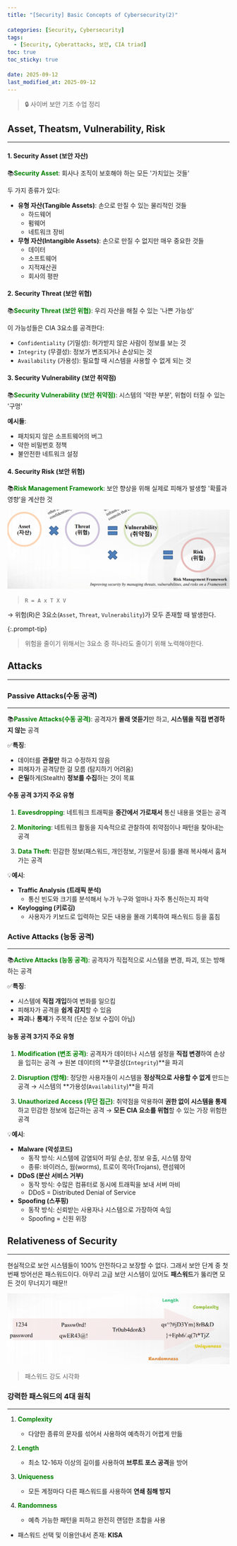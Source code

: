 ```yaml
---
title: "[Security] Basic Concepts of Cybersecurity(2)"

categories: [Security, Cybersecurity]
tags:
  - [Security, Cyberattacks, 보안, CIA triad]
toc: true
toc_sticky: true

date: 2025-09-12
last_modified_at: 2025-09-12
---
```

>🔒 사이버 보안 기초 수업 정리

## Asset, Theatsm, Vulnerability, Risk
---
#### 1. Security Asset (보안 자산)
📚**<span style="color: #008000">Security Asset</span>**: 회사나 조직이 보호해야 하는 모든 '가치있는 것들'

두 가지 종류가 있다:  
* **유형 자산(Tangible Assets)**: 손으로 만질 수 있는 물리적인 것들
  * 하드웨어
  * 펌웨어
  * 네트워크 장비
* **무형 자산(Intangible Assets)**: 손으로 만질 수 없지만 매우 중요한 것들
  * 데이터
  * 소프트웨어
  * 지적재산권
  * 회사의 평판

#### 2. Security Threat  (보안 위협)
📚**<span style="color: #008000">Security Threat  (보안 위협)</span>**: 우리 자산을 해칠 수 있는 '나쁜 가능성'

이 가능성들은 CIA 3요소를 공격한다:  
* `Confidentiality` (기밀성): 허가받지 않은 사람이 정보를 보는 것
* `Integrity` (무결성): 정보가 변조되거나 손상되는 것
* `Availability` (가용성): 필요할 때 시스템을 사용할 수 없게 되는 것

#### 3. Security Vulnerability (보안 취약점)
📚**<span style="color: #008000">Security Vulnerability (보안 취약점)</span>**: 시스템의 '약한 부분', 위협이 터질 수 있는 '구멍'

**예시들**:  
* 패치되지 않은 소프트웨어의 버그
* 약한 비밀번호 정책
* 불안전한 네트워크 설정

#### 4. Security Risk (보안 위험)
📚**<span style="color: #008000">Risk Management Framework</span>**: 보안 향상을 위해 실제로 피해가 발생할 '확률과 영향'을 계산한 것

![alt text](../assets/img/CyberSecurity/RMF.png)
> `R = A x T X V`

→ 위험(R)은 3요소(`Asset`, `Threat`, `Vulnerability`)가 모두 존재할 때 발생한다.

{:.prompt-tip}
> 위험을 줄이기 위해서는 3요소 중 하나라도 줄이기 위해 노력해야한다.
>

## Attacks
---
### Passive Attacks(수동 공격)
---
📚**<span style="color: #008000">Passive Attacks(수동 공격)</span>**: 공격자가 **몰래 엿듣기**만 하고, **시스템을 직접 변경하지 않는** 공격 

✅**특징**:  
* 데이터를 **관찰만** 하고 수정하지 않음
* 피해자가 공격당한 걸 모름 (탐지하기 어려움)
* **은밀**하게(Stealth) **정보를 수집**하는 것이 목표

#### 수동 공격 3가지 주요 유형
1. **<span style="color: #008000">Eavesdropping</span>**: 네트워크 트래픽을 **중간에서 가로채서** 통신 내용을 엿듣는 공격

2. **<span style="color: #008000">Monitoring</span>**: 네트워크 활동을 지속적으로 관찰하여 취약점이나 패턴을 찾아내는 공격

3. **<span style="color: #008000">Data Theft</span>**: 민감한 정보(패스워드, 개인정보, 기밀문서 등)를 몰래 복사해서 훔쳐가는 공격

💡**예시**:
* **Traffic Analysis (트래픽 분석)**
  * 통신 빈도와 크기를 분석해서 누가 누구와 얼마나 자주 통신하는지 파악
* **Keylogging (키로깅)**
  * 사용자가 키보드로 입력하는 모든 내용을 몰래 기록하여 패스워드 등을 훔침

### Active Attacks (능동 공격)
---
📚**<span style="color: #008000">Active Attacks (능동 공격)</span>**: 공격자가 직접적으로 시스템을 변경, 파괴, 또는 방해하는 공격

✅**특징**:  
* 시스템에 **직접 개입**하여 변화를 일으킴
* 피해자가 공격을 **쉽게 감지**할 수 있음
* **파괴**나 **통제**가 주목적 (단순 정보 수집이 아님)

#### 능동 공격 3가지 주요 유형
1. **<span style="color: #008000">Modification (변조 공격)</span>**: 공격자가 데이터나 시스템 설정을 **직접 변경**하여 손상을 입히는 공격 → 원본 데이터의 **무결성(`Integrity`)**을 파괴

2. **<span style="color: #008000">Disruption (방해)</span>**: 정당한 사용자들이 시스템을 **정상적으로 사용할 수 없게** 만드는 공격 → 시스템의 **가용성(`Availability`)**을 파괴

3. **<span style="color: #008000">Unauthorized Access (무단 접근)</span>**: 취약점을 악용하여 **권한 없이 시스템을 통제**하고 민감한 정보에 접근하는 공격 → **모든 CIA 요소를 위협**할 수 있는 가장 위험한 공격

💡**예시**:
* **Malware (악성코드)**
  * 동작 방식: 시스템에 감염되어 파일 손상, 정보 유출, 시스템 장악
  * 종류: 바이러스, 웜(worms), 트로이 목마(Trojans), 랜섬웨어
* **DDoS (분산 서비스 거부)**
  * 동작 방식: 수많은 컴퓨터로 동시에 트래픽을 보내 서버 마비
  * DDoS = Distributed Denial of Service
* **Spoofing (스푸핑)**
  * 동작 방식: 신뢰받는 사용자나 시스템으로 가장하여 속임
  * Spoofing = 신원 위장

## Relativeness of Security
---
현실적으로 보안 시스템들이 100% 안전하다고 보장할 수 없다. 그래서 보안 단계 중 첫 번째 방어선은 패스워드이다. 
아무리 고급 보안 시스템이 있어도 **패스워드**가 뚫리면 모든 것이 무너지기 때문!!

![alt text](../assets/img/CyberSecurity/password.png)
> 패스워드 강도 시각화

### 강력한 패스워드의 4대 원칙
---
1. **<span style="color: #008000">Complexity</span>**
   * 다양한 종류의 문자를 섞어서 사용하여 예측하기 어렵게 만듦

2. **<span style="color: #008000">Length</span>**
   * 최소 12-16자 이상의 길이를 사용하여 **브루트 포스 공격**을 방어

3. **<span style="color: #008000">Uniqueness</span>**
   * 모든 계정마다 다른 패스워드를 사용하여 **연쇄 침해 방지**

4. **<span style="color: #008000">Randomness</span>**
   * 예측 가능한 패턴을 피하고 완전히 랜덤한 조합을 사용

* 패스워드 선택 및 이용안내서 존재: **KISA**